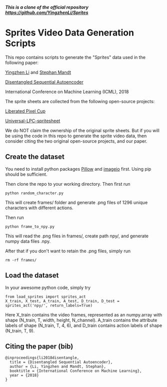***This is a clone of the official repository https://github.com/YingzhenLi/Sprites***

# Sprites Video Data Generation Scripts

This repo contains scripts to generate the "Sprites" data used in the following paper:

[Yingzhen Li](http://yingzhenli.net) and 
[Stephan Mandt](http://www.stephanmandt.com)

[Disentangled Sequential Autoencoder](https://arxiv.org/abs/1803.02991)

International Conference on Machine Learning (ICML), 2018

The sprite sheets are collected from the following open-source projects:

[Liberated Pixel Cup](http://lpc.opengameart.org)

[Universal-LPC-spritesheet](https://github.com/jrconway3/Universal-LPC-spritesheet)

We do NOT claim the ownership of the original sprite sheets. But if you will be using the
code in this repo to generate the sprite video data, then consider citing the two original
open-source projects, and our paper.

## Create the dataset
You need to install python packages [Pillow](https://pillow.readthedocs.io/) and [imageio](https://imageio.github.io) first. Using pip should be sufficient.

Then clone the repo to your working directory. Then first run

    python random_character.py
    
This will create frames/ folder and generate .png files of 1296 unique characters with different actions.

Then run

    python frame_to_npy.py
    
This will read the .png files in frames/, create path npy/, and generate numpy data files .npy.

After that if you don't want to retain the .png files, simply run

    rm -rf frames/
    
## Load the dataset
In your awesome python code, simply try

    from load_sprites import sprites_act
    X_train, X_test, A_train, A_test, D_train, D_test = sprites_act('npy/', return_labels=True)
    
Here X_train contains the video frames, represented as an numpy.array with shape (N_train, T, width, height, N_channel).
A_train contains the attribute labels of shape (N_train, T, 4, 6), and D_train contains action labels of shape (N_train, T, 9).

## Citing the paper (bib)

```
@inproceedings{li2018disentangle,
  title = {Disentangled Sequential Autoencoder},
  author = {Li, Yingzhen and Mandt, Stephan},
  booktitle = {International Conference on Machine Learning},
  year = {2018}
}
```


